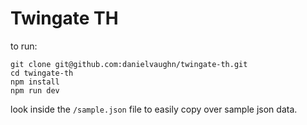 # Twingate TH

to run:

```
git clone git@github.com:danielvaughn/twingate-th.git
cd twingate-th
npm install
npm run dev
```

look inside the `/sample.json` file to easily copy over sample json data.
